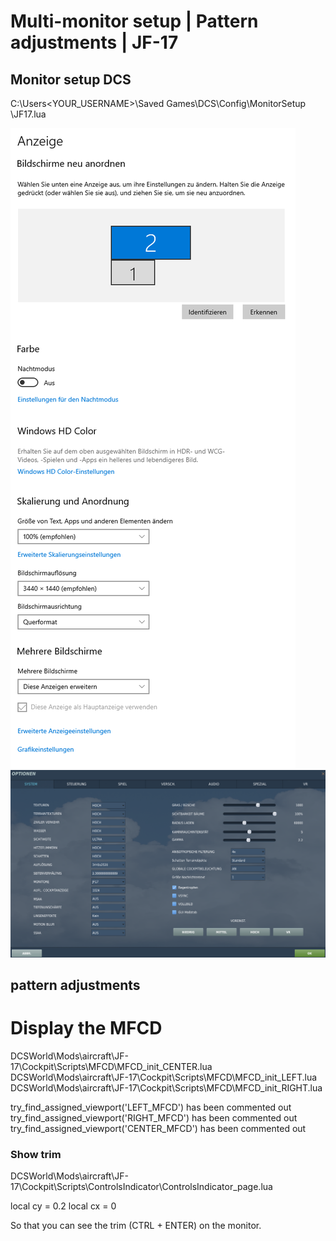 # Multi-monitor setup | Pattern adjustments | JF-17

## Monitor setup DCS

C:\Users<YOUR_USERNAME>\Saved Games\DCS\Config\MonitorSetup \JF17.lua

![Windows Monitor Setup](screen_win_monitor.png)
![DCS Monitor Setup](screen_dcs_settings.png)

## pattern adjustments

# Display the MFCD

DCSWorld\Mods\aircraft\JF-17\Cockpit\Scripts\MFCD\MFCD_init_CENTER.lua
DCSWorld\Mods\aircraft\JF-17\Cockpit\Scripts\MFCD\MFCD_init_LEFT.lua
DCSWorld\Mods\aircraft\JF-17\Cockpit\Scripts\MFCD\MFCD_init_RIGHT.lua

try_find_assigned_viewport('LEFT_MFCD') has been commented out
try_find_assigned_viewport('RIGHT_MFCD') has been commented out 
try_find_assigned_viewport('CENTER_MFCD') has been commented out

### Show trim

DCSWorld\Mods\aircraft\JF-17\Cockpit\Scripts\ControlsIndicator\ControlsIndicator_page.lua

local cy = 0.2
local cx = 0

So that you can see the trim (CTRL + ENTER) on the monitor.